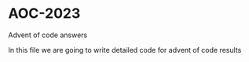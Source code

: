 # AOC-2023
Advent of code answers

In this file we are going to write detailed code for advent of code results
